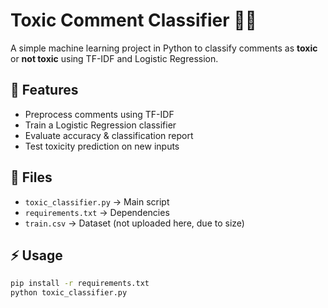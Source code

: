 # Toxic Comment Classifier 📝🤖

A simple machine learning project in Python to classify comments as **toxic** or **not toxic** using TF-IDF and Logistic Regression.

## 🚀 Features
- Preprocess comments using TF-IDF
- Train a Logistic Regression classifier
- Evaluate accuracy & classification report
- Test toxicity prediction on new inputs

## 📂 Files
- `toxic_classifier.py` → Main script
- `requirements.txt` → Dependencies
- `train.csv` → Dataset (not uploaded here, due to size)

## ⚡ Usage
```bash
pip install -r requirements.txt
python toxic_classifier.py
